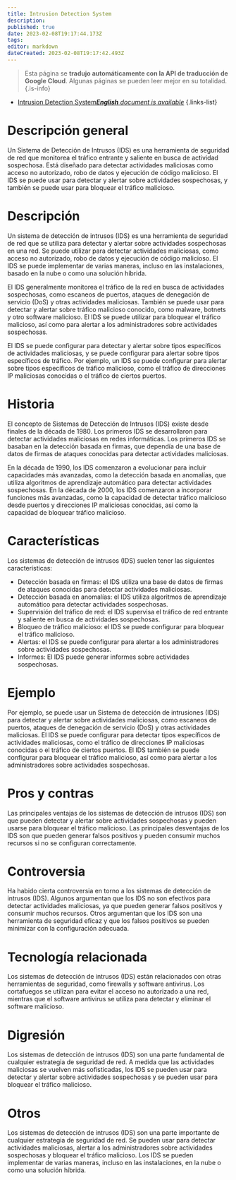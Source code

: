 ```yaml
---
title: Intrusion Detection System
description: 
published: true
date: 2023-02-08T19:17:44.173Z
tags: 
editor: markdown
dateCreated: 2023-02-08T19:17:42.493Z
---
```


> Esta página se **tradujo automáticamente con la API de traducción de Google Cloud**.
Algunas páginas se pueden leer mejor en su totalidad.{.is-info}



- [Intrusion Detection System***English** document is available*](/en/Knowledge-base/Dictionary/intrusion-detection-system)
{.links-list}


# Descripción general
Un Sistema de Detección de Intrusos (IDS) es una herramienta de seguridad de red que monitorea el tráfico entrante y saliente en busca de actividad sospechosa. Está diseñado para detectar actividades maliciosas como acceso no autorizado, robo de datos y ejecución de código malicioso. El IDS se puede usar para detectar y alertar sobre actividades sospechosas, y también se puede usar para bloquear el tráfico malicioso.

# Descripción
Un sistema de detección de intrusos (IDS) es una herramienta de seguridad de red que se utiliza para detectar y alertar sobre actividades sospechosas en una red. Se puede utilizar para detectar actividades maliciosas, como acceso no autorizado, robo de datos y ejecución de código malicioso. El IDS se puede implementar de varias maneras, incluso en las instalaciones, basado en la nube o como una solución híbrida.

El IDS generalmente monitorea el tráfico de la red en busca de actividades sospechosas, como escaneos de puertos, ataques de denegación de servicio (DoS) y otras actividades maliciosas. También se puede usar para detectar y alertar sobre tráfico malicioso conocido, como malware, botnets y otro software malicioso. El IDS se puede utilizar para bloquear el tráfico malicioso, así como para alertar a los administradores sobre actividades sospechosas.

El IDS se puede configurar para detectar y alertar sobre tipos específicos de actividades maliciosas, y se puede configurar para alertar sobre tipos específicos de tráfico. Por ejemplo, un IDS se puede configurar para alertar sobre tipos específicos de tráfico malicioso, como el tráfico de direcciones IP maliciosas conocidas o el tráfico de ciertos puertos.

# Historia
El concepto de Sistemas de Detección de Intrusos (IDS) existe desde finales de la década de 1980. Los primeros IDS se desarrollaron para detectar actividades maliciosas en redes informáticas. Los primeros IDS se basaban en la detección basada en firmas, que dependía de una base de datos de firmas de ataques conocidas para detectar actividades maliciosas.

En la década de 1990, los IDS comenzaron a evolucionar para incluir capacidades más avanzadas, como la detección basada en anomalías, que utiliza algoritmos de aprendizaje automático para detectar actividades sospechosas. En la década de 2000, los IDS comenzaron a incorporar funciones más avanzadas, como la capacidad de detectar tráfico malicioso desde puertos y direcciones IP maliciosas conocidas, así como la capacidad de bloquear tráfico malicioso.

# Características
Los sistemas de detección de intrusos (IDS) suelen tener las siguientes características:

- Detección basada en firmas: el IDS utiliza una base de datos de firmas de ataques conocidas para detectar actividades maliciosas.
- Detección basada en anomalías: el IDS utiliza algoritmos de aprendizaje automático para detectar actividades sospechosas.
- Supervisión del tráfico de red: el IDS supervisa el tráfico de red entrante y saliente en busca de actividades sospechosas.
- Bloqueo de tráfico malicioso: el IDS se puede configurar para bloquear el tráfico malicioso.
- Alertas: el IDS se puede configurar para alertar a los administradores sobre actividades sospechosas.
- Informes: El IDS puede generar informes sobre actividades sospechosas.

# Ejemplo
Por ejemplo, se puede usar un Sistema de detección de intrusiones (IDS) para detectar y alertar sobre actividades maliciosas, como escaneos de puertos, ataques de denegación de servicio (DoS) y otras actividades maliciosas. El IDS se puede configurar para detectar tipos específicos de actividades maliciosas, como el tráfico de direcciones IP maliciosas conocidas o el tráfico de ciertos puertos. El IDS también se puede configurar para bloquear el tráfico malicioso, así como para alertar a los administradores sobre actividades sospechosas.

# Pros y contras
Las principales ventajas de los sistemas de detección de intrusos (IDS) son que pueden detectar y alertar sobre actividades sospechosas y pueden usarse para bloquear el tráfico malicioso. Las principales desventajas de los IDS son que pueden generar falsos positivos y pueden consumir muchos recursos si no se configuran correctamente.

# Controversia
Ha habido cierta controversia en torno a los sistemas de detección de intrusos (IDS). Algunos argumentan que los IDS no son efectivos para detectar actividades maliciosas, ya que pueden generar falsos positivos y consumir muchos recursos. Otros argumentan que los IDS son una herramienta de seguridad eficaz y que los falsos positivos se pueden minimizar con la configuración adecuada.

# Tecnología relacionada
Los sistemas de detección de intrusos (IDS) están relacionados con otras herramientas de seguridad, como firewalls y software antivirus. Los cortafuegos se utilizan para evitar el acceso no autorizado a una red, mientras que el software antivirus se utiliza para detectar y eliminar el software malicioso.

# Digresión
Los sistemas de detección de intrusos (IDS) son una parte fundamental de cualquier estrategia de seguridad de red. A medida que las actividades maliciosas se vuelven más sofisticadas, los IDS se pueden usar para detectar y alertar sobre actividades sospechosas y se pueden usar para bloquear el tráfico malicioso.

# Otros
Los sistemas de detección de intrusos (IDS) son una parte importante de cualquier estrategia de seguridad de red. Se pueden usar para detectar actividades maliciosas, alertar a los administradores sobre actividades sospechosas y bloquear el tráfico malicioso. Los IDS se pueden implementar de varias maneras, incluso en las instalaciones, en la nube o como una solución híbrida.
